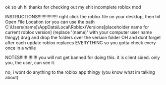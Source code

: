 ok so uh hi thanks for checking out my shit incomplete roblox mod


INSTRUCTIONS!!!!!!!!!!!!!!!!
right click the roblox file on your desktop, then hit Open File Location
(or you can use the path C:\Users\(name)\AppData\Local\Roblox\Versions\[placeholder name for current roblox version]
(replace '(name)' with your computer user name thingy)
drag and drop the folders over the version folder
OH and dont forget after each update roblox replaces EVERYTHING so you gotta check every once in a while



NOTES!!!!!!!!!!!!!!
you will not get banned for doing this.
it is client sided.
only you, the user, can see it.

no, i wont do anything to the roblox app thingy (you know what im talking about)
